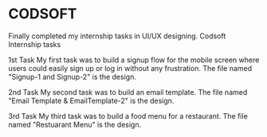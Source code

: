 # CODSOFT
Finally completed my internship tasks in UI/UX designing.
Codsoft Internship tasks

1st Task
My first task was to build a signup flow for the mobile screen where users could easily sign up or log in without any frustration. The file named "Signup-1 and Signup-2" is the design.

2nd Task
My second task was to build an email template. The file named "Email Template & EmailTemplate-2" is the design.

3rd Task
My third task was to build a food menu for a restaurant. The file named "Restuarant Menu" is the design.
